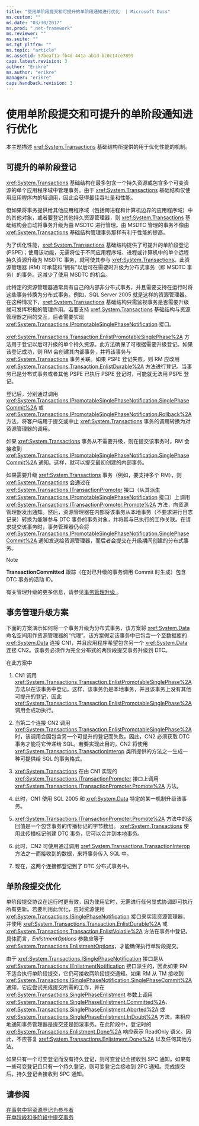 ```yaml
---
title: "使用单阶段提交和可提升的单阶段通知进行优化  | Microsoft Docs"
ms.custom: ""
ms.date: "03/30/2017"
ms.prod: ".net-framework"
ms.reviewer: ""
ms.suite: ""
ms.tgt_pltfrm: ""
ms.topic: "article"
ms.assetid: 57beaf1a-fb4d-441a-ab1d-bc0c14ce7899
caps.latest.revision: 3
author: "Erikre"
ms.author: "erikre"
manager: "erikre"
caps.handback.revision: 3
---
```

# 使用单阶段提交和可提升的单阶段通知进行优化 
本主题描述 <xref:System.Transactions> 基础结构所提供的用于优化性能的机制。  
  
## 可提升的单阶段登记  
 <xref:System.Transactions> 基础结构在最多包含一个持久资源或包含多个可变资源的单个应用程序域中管理事务。由于 <xref:System.Transactions> 基础结构仅使用应用程序内的域调用，因此会获得最佳吞吐量和性能。  
  
 但如果将事务提供给其他应用程序域（包括跨进程和计算机边界的应用程序域）中的其他对象，或者要登记其他持久资源管理器，则 <xref:System.Transactions> 基础结构会自动将事务升级为由 MSDTC 进行管理。由 MSDTC 管理的事务不像由 <xref:System.Transactions> 基础结构管理事务那样有利于性能的提高。  
  
 为了优化性能，<xref:System.Transactions> 基础结构提供了可提升的单阶段登记 \(PSPE\)；使用该功能，无需将位于不同应用程序域、进程或计算机中的单个远程持久资源升级为 MSDTC 事务，就可使其参与 <xref:System.Transactions>。此资源管理器 \(RM\) 可承载和“拥有”以后可在需要时升级为分布式事务（即 MSDTC 事务）的事务。这减少了使用 MSDTC 的机会。  
  
 此特定的资源管理器通常具有自己的内部非分布式事务，并且需要支持在运行时将这些事务转换为分布式事务。例如，SQL Server 2005 就是这样的资源管理器。在这种情况下，<xref:System.Transactions> 基础结构只需监视事务是否需要升级就可发挥积极的管理作用。若要支持 <xref:System.Transactions> 基础结构与资源管理器之间的交互，后者需要实现 <xref:System.Transactions.IPromotableSinglePhaseNotification> 接口。  
  
 <xref:System.Transactions.Transaction.EnlistPromotableSinglePhase%2A> 方法用于登记以后可升级的单个持久资源。此方法确保了可根据需要升级登记。如果该登记成功，则 RM 会创建其内部事务，并将该事务与 <xref:System.Transactions> 事务关联。如果 PSPE 登记失败，则 RM 应改用 <xref:System.Transactions.Transaction.EnlistDurable%2A> 方法进行登记。当事务已是分布式事务或者其他 PSPE 已执行 PSPE 登记时，可能就无法用 PSPE 登记。  
  
 登记后，分别通过调用 <xref:System.Transactions.IPromotableSinglePhaseNotification.SinglePhaseCommit%2A> 或 <xref:System.Transactions.IPromotableSinglePhaseNotification.Rollback%2A> 方法，将客户端用于提交或中止 <xref:System.Transactions> 事务的调用转换为对资源管理器的调用。  
  
 如果 <xref:System.Transactions> 事务从不需要升级，则在提交该事务时，RM 会接收到 <xref:System.Transactions.IPromotableSinglePhaseNotification.SinglePhaseCommit%2A> 通知。这样，就可以提交最初创建的内部事务。  
  
 如果需要升级 <xref:System.Transactions> 事务（例如，要支持多个 RM），则 <xref:System.Transactions> 会通过在 <xref:System.Transactions.ITransactionPromoter> 接口（从其派生 <xref:System.Transactions.IPromotableSinglePhaseNotification> 接口）上调用 <xref:System.Transactions.ITransactionPromoter.Promote%2A> 方法，向资源管理器发出通知。然后，资源管理器在内部将该事务从本地事务（不要求进行日志记录）转换为能够参与 DTC 事务的事务对象，并将其与已执行的工作关联。在请求提交该事务时，事务管理器仍会将 <xref:System.Transactions.IPromotableSinglePhaseNotification.SinglePhaseCommit%2A> 通知发送给资源管理器，而后者会提交在升级期间创建的分布式事务。  
  
> [!NOTE]
>  **TransactionCommitted** 跟踪（在对已升级的事务调用 Commit 时生成）包含 DTC 事务的活动 ID。  
  
 有关管理升级的更多信息，请参见[事务管理升级 ](../../../../docs/framework/data/transactions/transaction-management-escalation.md)。  
  
## 事务管理升级方案  
 下面的方案演示如何将一个事务升级为分布式事务，该方案将 <xref:System.Data> 命名空间用作资源管理器的“代理”。该方案假定该事务中已包含一个至数据库的 <xref:System.Data> 连接 CN1，并且应用程序希望包含另一个 <xref:System.Data> 连接 CN2。该事务必须作为完全分布式的两阶段提交事务升级到 DTC。  
  
 在此方案中  
  
1.  CN1 调用 <xref:System.Transactions.Transaction.EnlistPromotableSinglePhase%2A> 方法以在该事务中登记。这样，该事务仍是本地事务，并且该事务上没有其他可提升的登记，因此 <xref:System.Transactions.Transaction.EnlistPromotableSinglePhase%2A> 调用会成功执行。  
  
2.  当第二个连接 CN2 调用 <xref:System.Transactions.Transaction.EnlistPromotableSinglePhase%2A> 时，该调用会因包含另一个可提升的登记而失败。因此，CN2 必须获取 DTC 事务才能将它传递给 SQL。若要实现此目的，CN2 将使用 <xref:System.Transactions.TransactionInterop> 类所提供的方法之一生成一种可提供给 SQL 的事务格式。  
  
3.  <xref:System.Transactions> 在由 CN1 实现的 <xref:System.Transactions.ITransactionPromoter> 接口上调用 <xref:System.Transactions.ITransactionPromoter.Promote%2A> 方法。  
  
4.  此时，CN1 使用 SQL 2005 和 <xref:System.Data> 特定的某一机制升级该事务。  
  
5.  <xref:System.Transactions.ITransactionPromoter.Promote%2A> 方法中的返回值是一个包含事务的传播标记的字节数组。 <xref:System.Transactions> 使用此传播标记创建 DTC 事务，它可以合并到本地事务。  
  
6.  此时，CN2 可使用通过调用 <xref:System.Transactions.TransactionInterop> 方法之一而接收到的数据，来将事务传入 SQL 中。  
  
7.  现在，这两个连接都登记到了 DTC 分布式事务中。  
  
## 单阶段提交优化  
 单阶段提交协议在运行时更有效，因为使用它时，无需进行任何显式协调即可执行所有更新。若要利用此优化，应对资源使用 <xref:System.Transactions.ISinglePhaseNotification> 接口来实现资源管理器，并使用 <xref:System.Transactions.Transaction.EnlistDurable%2A> 或 <xref:System.Transactions.Transaction.EnlistVolatile%2A> 方法在事务中登记。具体而言，*EnlistmentOptions* 参数应等于 <xref:System.Transactions.EnlistmentOptions>，才能确保执行单阶段提交。  
  
 由于 <xref:System.Transactions.ISinglePhaseNotification> 接口是从 <xref:System.Transactions.IEnlistmentNotification> 接口派生的，因此如果 RM 不适合执行单阶段提交，它仍可接收两阶段提交通知。如果 RM 从 TM 接收到 <xref:System.Transactions.ISinglePhaseNotification.SinglePhaseCommit%2A> 通知，它应尝试完成提交所需的工作，并在 <xref:System.Transactions.SinglePhaseEnlistment> 参数上调用 <xref:System.Transactions.SinglePhaseEnlistment.Committed%2A>、<xref:System.Transactions.SinglePhaseEnlistment.Aborted%2A> 或 <xref:System.Transactions.SinglePhaseEnlistment.InDoubt%2A> 方法，来相应地通知事务管理器是提交还是回滚事务。在此阶段中，登记时的 <xref:System.Transactions.Enlistment.Done%2A> 响应表示 ReadOnly 语义。因此，不应答复 <xref:System.Transactions.Enlistment.Done%2A> 以及任何其他方法。  
  
 如果只有一个可变登记而没有持久登记，则可变登记会接收到 SPC 通知。如果有一些可变登记且只有一个持久登记，则可变登记会接收到 2PC 通知。完成提交后，持久登记会接收到 SPC 通知。  
  
## 请参阅  
 [在事务中将资源登记为参与者 ](../../../../docs/framework/data/transactions/enlisting-resources-as-participants-in-a-transaction.md)   
 [在单阶段和多阶段中提交事务 ](../../../../docs/framework/data/transactions/committing-a-transaction-in-single-phase-and-multi-phase.md)